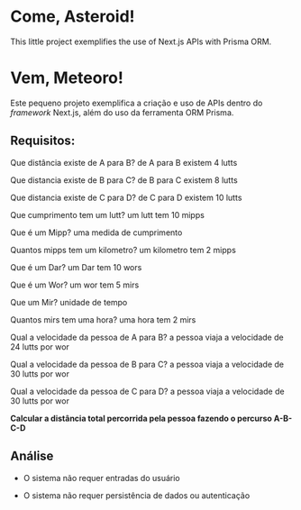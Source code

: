 # Come, Asteroid!

This little project exemplifies the use of Next.js APIs with Prisma ORM.
# Vem, Meteoro!

Este pequeno projeto exemplifica a criação e uso de APIs dentro do *framework* Next.js, além do uso da ferramenta ORM Prisma.

## Requisitos:

Que distância existe de A para B?
de A para B existem 4 lutts

Que distancia existe de B para C?
de B para C existem 8 lutts

Que distancia existe de C para D?
de C para D existem 10 lutts

Que cumprimento tem um lutt?
um lutt tem 10 mipps

Que é um Mipp?
uma medida de cumprimento

Quantos mipps tem um kilometro?
um kilometro tem 2 mipps

Que é um Dar?
um Dar tem 10 wors

Que é um Wor?
um wor tem 5 mirs

Que um Mir?
unidade de tempo

Quantos mirs tem uma hora?
uma hora tem 2 mirs

Qual a velocidade da pessoa de A para B?
a pessoa viaja a velocidade de 24 lutts por wor

Qual a velocidade da pessoa de B para C?
a pessoa viaja a velocidade de 30 lutts por wor

Qual a velocidade da pessoa de C para D?
a pessoa viaja a velocidade de 30 lutts por wor

**Calcular a distância total percorrida pela pessoa fazendo o percurso A-B-C-D**

## Análise

* O sistema não requer entradas do usuário

* O sistema não requer persistência de dados ou autenticação